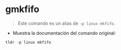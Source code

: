 # gmkfifo

> Este comando es un alias de `-p linux mkfifo`.

- Muestra la documentación del comando original:

`tldr -p linux mkfifo`
